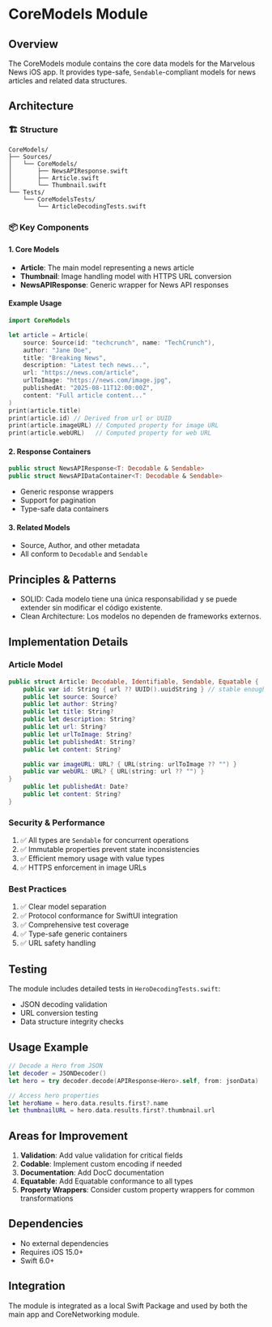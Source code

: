 # CoreModels Module

## Overview
The CoreModels module contains the core data models for the Marvelous News iOS app. It provides type-safe, `Sendable`-compliant models for news articles and related data structures.

## Architecture


### 🏗 Structure
```
CoreModels/
├── Sources/
│   └── CoreModels/
│       ├── NewsAPIResponse.swift
│       ├── Article.swift
│       └── Thumbnail.swift
└── Tests/
    └── CoreModelsTests/
        └── ArticleDecodingTests.swift
```

### 📦 Key Components

#### 1. Core Models
- **Article**: The main model representing a news article
- **Thumbnail**: Image handling model with HTTPS URL conversion
- **NewsAPIResponse**: Generic wrapper for News API responses


#### Example Usage
```swift
import CoreModels

let article = Article(
    source: Source(id: "techcrunch", name: "TechCrunch"),
    author: "Jane Doe",
    title: "Breaking News",
    description: "Latest tech news...",
    url: "https://news.com/article",
    urlToImage: "https://news.com/image.jpg",
    publishedAt: "2025-08-11T12:00:00Z",
    content: "Full article content..."
)
print(article.title)
print(article.id) // Derived from url or UUID
print(article.imageURL) // Computed property for image URL
print(article.webURL)   // Computed property for web URL
```


#### 2. Response Containers
```swift
public struct NewsAPIResponse<T: Decodable & Sendable>
public struct NewsAPIDataContainer<T: Decodable & Sendable>
```
- Generic response wrappers
- Support for pagination
- Type-safe data containers


#### 3. Related Models
- Source, Author, and other metadata
- All conform to `Decodable` and `Sendable`

## Principles & Patterns
- SOLID: Cada modelo tiene una única responsabilidad y se puede extender sin modificar el código existente.
- Clean Architecture: Los modelos no dependen de frameworks externos.

## Implementation Details

### Article Model
```swift
public struct Article: Decodable, Identifiable, Sendable, Equatable {
    public var id: String { url ?? UUID().uuidString } // stable enough for UI lists
    public let source: Source?
    public let author: String?
    public let title: String?
    public let description: String?
    public let url: String?
    public let urlToImage: String?
    public let publishedAt: String?
    public let content: String?

    public var imageURL: URL? { URL(string: urlToImage ?? "") }
    public var webURL: URL? { URL(string: url ?? "") }
}
    public let publishedAt: Date?
    public let content: String?
}
```

### Security & Performance
1. ✅ All types are `Sendable` for concurrent operations
2. ✅ Immutable properties prevent state inconsistencies
3. ✅ Efficient memory usage with value types
4. ✅ HTTPS enforcement in image URLs

### Best Practices
1. ✅ Clear model separation
2. ✅ Protocol conformance for SwiftUI integration
3. ✅ Comprehensive test coverage
4. ✅ Type-safe generic containers
5. ✅ URL safety handling

## Testing

The module includes detailed tests in `HeroDecodingTests.swift`:
- JSON decoding validation
- URL conversion testing
- Data structure integrity checks

## Usage Example

```swift
// Decode a Hero from JSON
let decoder = JSONDecoder()
let hero = try decoder.decode(APIResponse<Hero>.self, from: jsonData)

// Access hero properties
let heroName = hero.data.results.first?.name
let thumbnailURL = hero.data.results.first?.thumbnail.url
```

## Areas for Improvement

1. **Validation**: Add value validation for critical fields
2. **Codable**: Implement custom encoding if needed
3. **Documentation**: Add DocC documentation
4. **Equatable**: Add Equatable conformance to all types
5. **Property Wrappers**: Consider custom property wrappers for common transformations

## Dependencies
- No external dependencies
- Requires iOS 15.0+
- Swift 6.0+

## Integration
The module is integrated as a local Swift Package and used by both the main app and CoreNetworking module.
